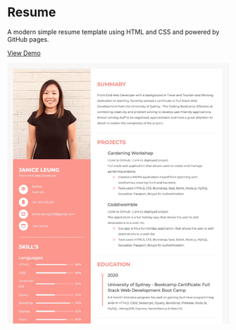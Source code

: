 # Resume

A modern simple resume template using HTML and CSS and powered by GitHub pages.

[View Demo](https://janice-cloud.github.io/Janice-Leung-Resume/)

![Screen shot of resume template](https://github.com/Janice-cloud/Janice-Leung-Resume/blob/main/images/resume_janice.jpg?raw=true "Resume Template")

